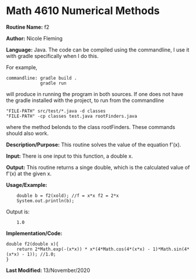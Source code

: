 # Math 4610 Numerical Methods

**Routine Name:**           f2

**Author:** Nicole Fleming

**Language:** Java. The code can be compiled using the commandline, I use it with gradle specifically when I do this.

For example,

    commandline: gradle build .
                 gradle run

will produce in running the program in both sources. If one does not have the gradle installed with the project, to run from the commandline

    "FILE-PATH" src/test/*.java -d classes
    "FILE-PATH" -cp classes test.java rootFinders.java
    
where the method belonds to the class rootFinders. These commands should also work.

**Description/Purpose:** This routine solves the value of the equation f'(x). 

**Input:** There is one input to this function, a double x.
 

**Output:** This routine returns a singe double, which is the calculated value of f'(x) at the given x. 

**Usage/Example:**

        double b = f2(xold); //f = x*x f2 = 2*x
        System.out.println(b);

Output is:
     
        1.0

**Implementation/Code:** 

    double f2(double x){
        return 2*Math.exp(-(x*x)) * x*(4*Math.cos(4*(x*x) - 1)*Math.sin(4*(x*x) - 1)); //1.0;
    }
    
**Last Modified:** 13/November/2020
